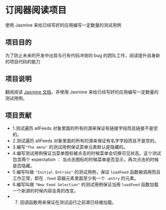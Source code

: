 # 订阅器阅读项目
使用 Jasmine 来给已经写好的应用编写一定数量的测试用例

## 项目目的
为了防止未来的开发中出现与已有代码冲突的 bug 的团队工作，阅读提升自身新的项目代码的能力

## 项目说明
翻阅阅读 [Jasmine 文档](http://jasmine.github.io)，并使用 Jasmine 来给已经写好的应用编写一定数量的测试用例。

## 项目贡献

* 1.测试遍历 allFeeds 对象里面的所有的源来保证有链接字段而且链接不是空的。
* 2.测试遍历 allFeeds 对象里面的所有的源来保证有名字字段而且不是空的。
* 3.编写`"The menu"` 的测试用例保证菜单元素默认是隐藏的。
* 4.编写测试用例保证当菜单图标被点击的时候菜单会切换可见状态。这个测试包含两个 expectation ： 当点击图标的时候菜单是否显示，再次点击的时候是否隐藏。
* 5.编写叫做 `"Initial Entries"` 的测试用例，保证 `loadFeed` 函数被调用而且工作正常，即在 `.feed` 容器元素里面至少有一个 `.entry` 的元素。
* 6.编写叫做 `"New Feed Selection"` 的测试用例保证当用 `loadFeed` 函数加载一个新源的时候内容会真的改变。
* 7. 回调函数用来保证在测试运行之前源已经被加载。